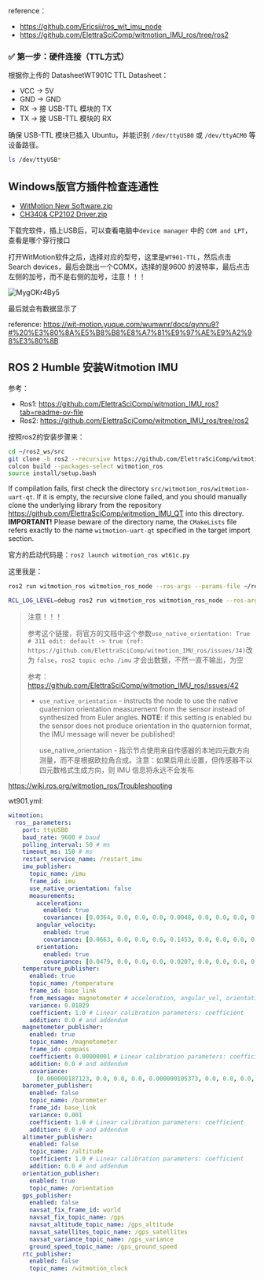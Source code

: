 reference：

- https://github.com/Ericsii/ros_wit_imu_node
- https://github.com/ElettraSciComp/witmotion_IMU_ros/tree/ros2





### ✅ 第一步：硬件连接（TTL方式）

根据你上传的 DatasheetWT901C TTL Datasheet：

- VCC → 5V
- GND → GND
- RX → 接 USB-TTL 模块的 TX
- TX → 接 USB-TTL 模块的 RX

确保 USB-TTL 模块已插入 Ubuntu，并能识别 `/dev/ttyUSB0` 或 `/dev/ttyACM0` 等设备路径。

```bash
ls /dev/ttyUSB*
```

## Windows版官方插件检查连通性

- [WitMotion New Software.zip](https://drive.google.com/drive/folders/1TLutidDBd_tDg5aTXgjvkz63OVt5_8ZZ)
- [CH340& CP2102 Driver.zip](https://drive.google.com/file/d/1JidopB42R9EsCzMAYC3Ya9eJ8JbHapRF/view?pli=1)

下载完软件，插上USB后，可以查看电脑中`device manager` 中的 `COM and LPT`， 查看是哪个穿行接口

打开WitMotion软件之后，选择对应的型号，这里是`WT901-TTL`，然后点击 Search devices，最后会跳出一个COMX，选择的是9600 的波特率，最后点击左侧的加号，而不是右侧的加号，注意！！！

![MygOKr4By5](./resources/images/MygOKr4By5.png)

最后就会有数据显示了

reference: https://wit-motion.yuque.com/wumwnr/docs/qynnu9?#%20%E3%80%8A%E5%B8%B8%E8%A7%81%E9%97%AE%E9%A2%98%E3%80%8B



## ROS 2 Humble 安装Witmotion IMU

参考：

- Ros1: https://github.com/ElettraSciComp/witmotion_IMU_ros?tab=readme-ov-file
- Ros2: https://github.com/ElettraSciComp/witmotion_IMU_ros/tree/ros2



按照ros2的安装步骤来：

```bash
cd ~/ros2_ws/src
git clone -b ros2 --recursive https://github.com/ElettraSciComp/witmotion_IMU_ros.git witmotion_ros
colcon build --packages-select witmotion_ros
source install/setup.bash
```

If compilation fails, first check the directory `src/witmotion_ros/witmotion-uart-qt`. If it is empty, the recursive clone failed, and you should manually clone the underlying library from the repository https://github.com/ElettraSciComp/witmotion_IMU_QT into this directory. **IMPORTANT!** Please beware of the directory name, the `CMakeLists` file refers exactly to the name `witmotion-uart-qt` specified in the target import section.



官方的启动代码是：`ros2 launch witmotion_ros wt61c.py`

这里我是：

```bash
ros2 run witmotion_ros witmotion_ros_node --ros-args --params-file ~/ros2_ws/src/witmotion_ros/config/wt901.yml
```



```bash
RCL_LOG_LEVEL=debug ros2 run witmotion_ros witmotion_ros_node --ros-args --params-file ~/ros2_ws/src/witmotion_ros/config/wt901.yml
```







> 注意！！！
>
> 参考这个链接，将官方的文档中这个参数`use_native_orientation: True # 311 edit: default -> true (ref: https://github.com/ElettraSciComp/witmotion_IMU_ros/issues/34)`改为 `false`，`ros2 topic echo /imu` 才会出数据，不然一直不输出，为空
>
> 参考：https://github.com/ElettraSciComp/witmotion_IMU_ros/issues/42
>
> - `use_native_orientation` - instructs the node to use the native quaternion orientation measurement from the sensor instead of synthesized from Euler angles. **NOTE**: if this setting is enabled bu the sensor does not produce orientation in the quaternion format, the IMU message will never be published!
>
>   use_native_orientation - 指示节点使用来自传感器的本地四元数方向测量，而不是根据欧拉角合成。注意：如果启用此设置，但传感器不以四元数格式生成方向，则 IMU 信息将永远不会发布



https://wiki.ros.org/witmotion_ros/Troubleshooting



wt901.yml:

```yml
witmotion:
  ros__parameters:
    port: ttyUSB0
    baud_rate: 9600 # baud
    polling_interval: 50 # ms
    timeout_ms: 150 # ms
    restart_service_name: /restart_imu
    imu_publisher:
      topic_name: /imu
      frame_id: imu
      use_native_orientation: false
      measurements:
        acceleration:
          enabled: true
          covariance: [0.0364, 0.0, 0.0, 0.0, 0.0048, 0.0, 0.0, 0.0, 0.0796]
        angular_velocity:
          enabled: true
          covariance: [0.0663, 0.0, 0.0, 0.0, 0.1453, 0.0, 0.0, 0.0, 0.0378]
        orientation:
          enabled: true
          covariance: [0.0479, 0.0, 0.0, 0.0, 0.0207, 0.0, 0.0, 0.0, 0.0041]
    temperature_publisher:
      enabled: true
      topic_name: /temperature
      frame_id: base_link
      from_message: magnetometer # acceleration, angular_vel, orientation, magnetometer
      variance: 0.01829
      coefficient: 1.0 # Linear calibration parameters: coefficient
      addition: 0.0 # and addendum
    magnetometer_publisher:
      enabled: true
      topic_name: /magnetometer
      frame_id: compass
      coefficient: 0.00000001 # Linear calibration parameters: coefficient
      addition: 0.0 # and addendum
      covariance:
        [0.000000187123, 0.0, 0.0, 0.0, 0.000000105373, 0.0, 0.0, 0.0, 0.000000165816]
    barometer_publisher:
      enabled: false
      topic_name: /barometer
      frame_id: base_link
      variance: 0.001
      coefficient: 1.0 # Linear calibration parameters: coefficient
      addition: 0.0 # and addendum
    altimeter_publisher:
      enabled: false
      topic_name: /altitude
      coefficient: 1.0 # Linear calibration parameters: coefficient
      addition: 0.0 # and addendum
    orientation_publisher:
      enabled: true
      topic_name: /orientation
    gps_publisher:
      enabled: false
      navsat_fix_frame_id: world
      navsat_fix_topic_name: /gps
      navsat_altitude_topic_name: /gps_altitude
      navsat_satellites_topic_name: /gps_satellites
      navsat_variance_topic_name: /gps_variance
      ground_speed_topic_name: /gps_ground_speed
    rtc_publisher:
      enabled: false
      topic_name: /witmotion_clock
```

